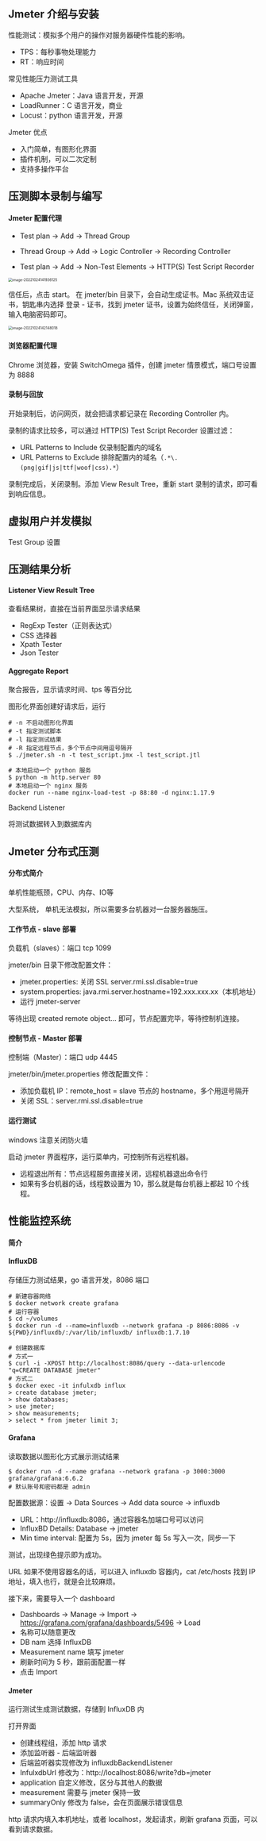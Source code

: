 

## Jmeter 介绍与安装

性能测试：模拟多个用户的操作对服务器硬件性能的影响。

- TPS：每秒事物处理能力
- RT：响应时间



常见性能压力测试工具

- Apache Jmeter：Java 语言开发，开源
- LoadRunner：C 语言开发，商业
- Locust：python 语言开发，开源



Jmeter 优点

- 入门简单，有图形化界面
- 插件机制，可以二次定制
- 支持多操作平台



## 压测脚本录制与编写

#### Jmeter 配置代理

- Test plan -> Add -> Thread Group 

- Thread Group -> Add -> Logic Controller -> Recording Controller
- Test plan -> Add -> Non-Test Elements -> HTTP(S) Test Script Recorder 

<img src="/Users/lan/Library/Application Support/typora-user-images/image-20221024141936125.png" alt="image-20221024141936125" style="zoom:50%;" />

信任后，点击 start。 在 jmeter/bin 目录下，会自动生成证书。Mac 系统双击证书，钥匙串内选择 登录 - 证书，找到 jmeter 证书，设置为始终信任，关闭弹窗，输入电脑密码即可。

<img src="/Users/lan/Library/Application Support/typora-user-images/image-20221024142148018.png" alt="image-20221024142148018" style="zoom:50%;" />



#### 浏览器配置代理

Chrome 浏览器，安装 SwitchOmega 插件，创建 jmeter 情景模式，端口号设置为 8888





#### 录制与回放

开始录制后，访问网页，就会把请求都记录在 Recording Controller 内。

录制的请求比较多，可以通过 HTTP(S) Test Script Recorder 设置过滤：

- URL Patterns to Include 仅录制配置内的域名
- URL Patterns to Exclude 排除配置内的域名（`.*\.(png|gif|js|ttf|woof|css).*`）



录制完成后，关闭录制。添加 View Result Tree，重新 start 录制的请求，即可看到响应信息。



## 虚拟用户并发模拟

Test Group 设置



## 压测结果分析

#### Listener View Result Tree 

查看结果树，直接在当前界面显示请求结果

- RegExp Tester（正则表达式）
- CSS 选择器
- Xpath Tester
- Json Tester



#### Aggregate Report

聚合报告，显示请求时间、tps 等百分比

图形化界面创建好请求后，运行

```shell
# -n 不启动图形化界面
# -t 指定测试脚本
# -l 指定测试结果
# -R 指定远程节点，多个节点中间用逗号隔开
$ ./jmeter.sh -n -t test_script.jmx -l test_script.jtl
```



```shell
# 本地启动一个 python 服务
$ python -m http.server 80
# 本地启动一个 nginx 服务
docker run --name nginx-load-test -p 88:80 -d nginx:1.17.9
```



Backend Listener

将测试数据转入到数据库内



## Jmeter 分布式压测

#### 分布式简介

单机性能瓶颈，CPU、内存、IO等

大型系统， 单机无法模拟，所以需要多台机器对一台服务器施压。



#### 工作节点 - slave 部署

负载机（slaves）：端口 tcp 1099

jmeter/bin 目录下修改配置文件：

- jmeter.properties: 关闭 SSL server.rmi.ssl.disable=true
- system.properties: java.rmi.server.hostname=192.xxx.xxx.xx（本机地址）
- 运行 jmeter-server



等待出现 created remote object... 即可，节点配置完毕，等待控制机连接。



#### 控制节点 - Master 部署

控制端（Master）：端口 udp 4445

jmeter/bin/jmeter.properties 修改配置文件：

- 添加负载机 IP：remote_host = slave 节点的 hostname，多个用逗号隔开
- 关闭 SSL：server.rmi.ssl.disable=true



#### 运行测试

windows 注意关闭防火墙

启动 jmeter 界面程序，运行菜单内，可控制所有远程机器。

- 远程退出所有：节点远程服务直接关闭，远程机器退出命令行
- 如果有多台机器的话，线程数设置为 10，那么就是每台机器上都起 10 个线程。



## 性能监控系统

#### 简介



#### InfluxDB

存储压力测试结果，go 语言开发，8086 端口

```shell
# 新建容器网络
$ docker network create grafana
# 运行容器
$ cd ~/volumes
$ docker run -d --name=influxdb --network grafana -p 8086:8086 -v ${PWD}/influxdb/:/var/lib/influxdb/ influxdb:1.7.10

# 创建数据库
# 方式一
$ curl -i -XPOST http://localhost:8086/query --data-urlencode "q=CREATE DATABASE jmeter"
# 方式二
$ docker exec -it infulxdb influx
> create database jmeter;
> show databases;
> use jmeter;
> show measurements;
> select * from jmeter limit 3;
```



#### Grafana

读取数据以图形化方式展示测试结果

```shell
$ docker run -d --name grafana --network grafana -p 3000:3000 grafana/grafana:6.6.2
# 默认账号和密码都是 admin
```



配置数据源：设置 -> Data Sources -> Add data source -> influxdb

- URL：http://influxdb:8086，通过容器名加端口号可以访问
- InfluxBD Details: Database -> jmeter
- Min time interval: 配置为 5s，因为 jmeter 每 5s 写入一次，同步一下

测试，出现绿色提示即为成功。

URL 如果不使用容器名的话，可以进入 influxdb 容器内，cat /etc/hosts 找到 IP 地址，填入也行，就是会比较麻烦。



接下来，需要导入一个 dashboard

- Dashboards -> Manage -> Import -> https://grafana.com/grafana/dashboards/5496 -> Load
- 名称可以随意更改
- DB nam 选择 InfluxDB
- Measurement name 填写 jmeter
- 刷新时间为 5 秒，跟前面配置一样
- 点击 Import



#### Jmeter

运行测试生成测试数据，存储到 InfluxDB 内

打开界面

- 创建线程组，添加 http 请求
- 添加监听器 - 后端监听器
- 后端监听器实现修改为 influxdbBackendListener
- InfulxdbUrl 修改为：http://localhost:8086/write?db=jmeter
- application 自定义修改，区分与其他人的数据
- measurement 需要与 jmeter 保持一致
- summaryOnly 修改为 false，会在页面展示错误信息



http 请求内填入本机地址，或者 localhost，发起请求，刷新 grafana 页面，可以看到请求数据。



